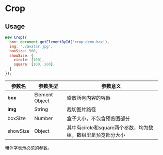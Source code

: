 # Crop

## Usage

```javascript
new Crop({
  box: document.getElementById('crop-demo-box'),
  img: './avatar.jpg',
  boxSize: 500,
  showSize: {
    circle: [100],
    square: [100, 200]
  }
});
```

| 参数名      | 参数类型           | 参数意义                                 |
| -------- | -------------- | ------------------------------------ |
| **box**  | Element Object | 盛放所有内容的容器                            |
| **img**  | String         | 裁切图片路径                               |
| boxSize  | Number         | 盒子大小，不包含预览图部分                        |
| showSize | Object         | 其中有circle和square两个参数，均为数组，数组里是预览部分大小 |

粗体字表示必须的参数。